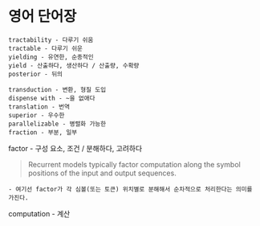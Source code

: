 # 영어 단어장

```
tractability - 다루기 쉬움
tractable - 다루기 쉬운
yielding - 유연한, 순종적인
yield - 산출하다, 생산하다 / 산출량, 수확량
posterior - 뒤의
```

```
transduction - 변환, 형질 도입
dispense with - ~을 없애다
translation - 번역
superior - 우수한
parallelizable - 병렬화 가능한
fraction - 부분, 일부
```

factor - 구성 요소, 조건 / 분해하다, 고려하다

> Recurrent models typically factor computation along the symbol positions of the input and output sequences.

    - 여기선 factor가 각 심볼(또는 토큰) 위치별로 분해해서 순차적으로 처리한다는 의미를 가진다.

computation - 계산
